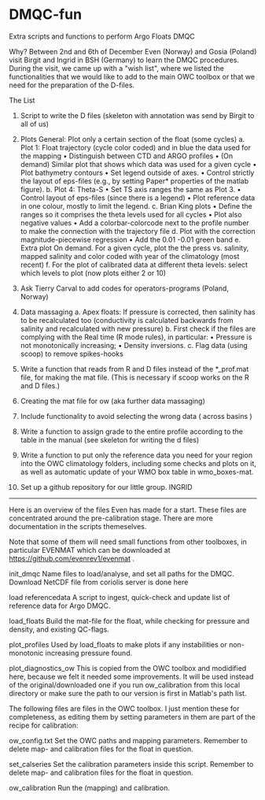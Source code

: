 # DMQC-fun
Extra scripts and functions to perform Argo Floats DMQC  

Why?
Between 2nd and 6th of December Even (Norway) and Gosia (Poland) visit Birgit and Ingrid in BSH (Germany) to learn the DMQC procedures. During the visit, we came up with a "wish list", where we listed the functionalities that we would like to add to the main OWC toolbox or that we need for the preparation of the D-files.

The List

1.	Script to write the D files (skeleton with annotation was send by Birgit to all of us)

2.	Plots
General: Plot only a certain section of the float (some cycles)
a.	Plot 1: Float trajectory (cycle color coded) and in blue the data used for the mapping
•	Distinguish between CTD and ARGO profiles
•	(On demand) Similar plot that shows which data was used for a given cycle
•	Plot bathymetry contours
•	Set legend outside of axes.
•	Control strictly the layout of eps-files (e.g., by setting Paper* properties of the matlab figure).
b.	Plot 4: Theta-S
•	Set TS axis ranges the same as Plot 3.
•	Control layout of eps-files (since there is a legend)
•	Plot reference data in one colour, mostly to limit the legend.
c.	Brian King plots
•	Define the ranges so it comprises the theta levels used for all cycles
•	Plot also negative values
•	Add a colorbar-colorcode next to the profile number to make the connection with the trajectory file
d.	Plot with the correction magnitude-piecewise regression
•	Add the 0.01 -0.01 green band
e.	Extra plot
On demand. For a given cycle, plot the the press vs. salinity, mapped salinity and color coded with year of the climatology (most recent)
f.	For the plot of calibrated data at different theta levels: select which levels to plot (now plots either 2 or 10)

3.	Ask Tierry Carval to add codes for operators-programs (Poland, Norway)

4.	Data massaging
a.	Apex floats: If pressure is corrected, then salinity has to be recalculated too (conductivity is calculated backwards from salinity and recalculated with new pressure)
b.	First check if the files are complying with the Real time (R mode rules), in particular: 
•	Pressure is not monotonically increasing;
•	Density inversions.
c.	Flag data (using scoop) to remove spikes-hooks

5.	Write a function that reads from R and D files instead of the *_prof.mat file, for making the mat file. (This is necessary if scoop works on the R and D files.)

6.	Creating the mat file for ow (aka further data massaging)

7.	Include functionality to avoid selecting the wrong data ( across basins )

8.	Write a function to assign grade to the entire profile according to the table in the manual (see skeleton for writing the d files)

9.	Write a function to put only the reference data you need for your region into the OWC climatology folders, including some checks and plots on it, as well as automatic update of your WMO box table in wmo_boxes-mat.

10.	Set up a github repository for our little group. INGRID

----

Here is an overview of the files Even has made for a start. These
files are concentrated around the pre-calibration stage. There are
more documentation in the scripts themeselves.

Note that some of them will need small functions from other toolboxes,
in particular EVENMAT which can be downloaded at
https://github.com/evenrev1/evenmat .

init_dmqc	Name files to load/analyse, and set all paths for the 
		DMQC. Download NetCDF file from coriolis server is
		done here

load referencedata	A script to ingest, quick-check and update
		list of reference data for Argo DMQC.

load_floats	Build the mat-file for the float, while checking for 
		pressure and density, and existing QC-flags. 

plot_profiles	Used by load_floats to make plots if any instabilities or
		non-monotonic increasing pressure found.

plot_diagnostics_ow	This is copied from the OWC toolbox and
		modidified here, because we felt it needed some
		improvements. It will be used instead of the
		original/downloaded one if you run ow_calibration
		from this local directory or make sure the path to
		our version is first in Matlab's path list. 

The following files are files in the OWC toolbox. I just mention these
for completeness, as editing them by setting parameters in them are
part of the recipe for calibration:

ow_config.txt	Set the OWC paths and mapping parameters. Remember to
		delete map- and calibration files for the float in
		question. 

set_calseries	Set the calibration parameters inside this
		script. Remember to delete map- and calibration files
		for the float in question. 

ow_calibration Run the (mapping) and calibration.  
